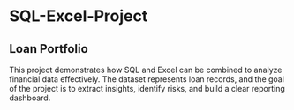 # SQL-Excel-Project
## Loan Portfolio
This project demonstrates how SQL and Excel can be combined to analyze financial data effectively.   The dataset represents loan records, and the goal of the project is to extract insights, identify risks, and build a clear reporting dashboard.
